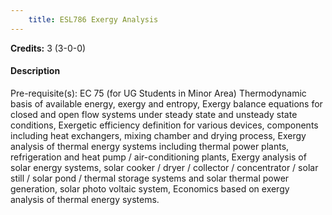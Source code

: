 ```yaml
---
    title: ESL786 Exergy Analysis
---
```

**Credits:** 3 (3-0-0)



#### Description 
Pre-requisite(s): EC 75 (for UG Students in Minor Area) Thermodynamic basis of available energy, exergy and entropy, Exergy balance equations for closed and open flow systems under steady state and unsteady state conditions, Exergetic efficiency definition for various devices, components including heat exchangers, mixing chamber and drying process, Exergy analysis of thermal energy systems including thermal power plants, refrigeration and heat pump / air-conditioning plants, Exergy analysis of solar energy systems, solar cooker / dryer / collector / concentrator / solar still / solar pond / thermal storage systems and solar thermal power generation, solar photo voltaic system, Economics based on exergy analysis of thermal energy systems.